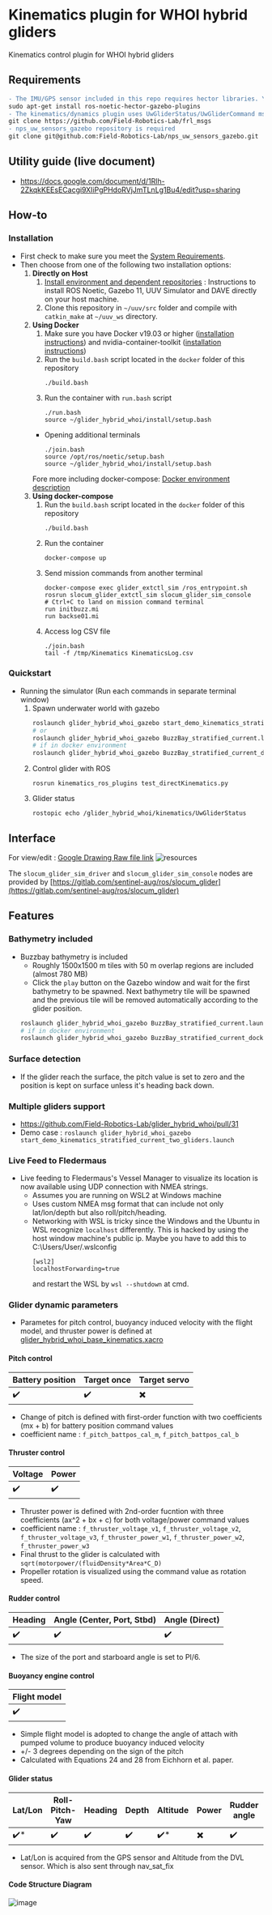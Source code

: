 # Kinematics plugin for WHOI hybrid gliders
Kinematics control plugin for WHOI hybrid gliders

## Requirements
```diff
- The IMU/GPS sensor included in this repo requires hector libraries. You may install with following command
sudo apt-get install ros-noetic-hector-gazebo-plugins
- The kinematics/dynamics plugin uses UwGliderStatus/UwGliderCommand msg to interact with the vehicle
git clone https://github.com/Field-Robotics-Lab/frl_msgs
- nps_uw_sensors_gazebo repository is required
git clone git@github.com:Field-Robotics-Lab/nps_uw_sensors_gazebo.git
```

## Utility guide (live document)
* https://docs.google.com/document/d/1Rlh-2ZkqkKEEsECacgi9XIiPgPHdoRVjJmTLnLg1Bu4/edit?usp=sharing

## How-to
### Installation
* First check to make sure you meet the [System Requirements](https://github.com/Field-Robotics-Lab/dave/wiki/System-Requirements).
* Then choose from one of the following two installation options:
    1. **Directly on Host**
         1. [Install environment and dependent repositories](https://github.com/Field-Robotics-Lab/dave/wiki/Install-Directly-on-Host) : Instructions to install ROS Noetic, Gazebo 11, UUV Simulator and DAVE directly on your host machine.
         2. Clone this repository in `~/uuv/src` folder and compile with `catkin_make` at `~/uuv_ws` directory.
    2. **Using Docker**
         1. Make sure you have Docker v19.03 or higher ([installation instructions](https://docs.docker.com/engine/install/ubuntu/)) and nvidia-container-toolkit ([installation instructions](https://docs.nvidia.com/datacenter/cloud-native/container-toolkit/install-guide.html#setting-up-nvidia-container-toolkit))
         2. Run the `build.bash` script located in the `docker` folder of this repository
             ```
             ./build.bash
             ```
         3. Run the container with `run.bash` script
             ```
             ./run.bash
             source ~/glider_hybrid_whoi/install/setup.bash
             ```
         * Opening additional terminals
             ```
             ./join.bash
             source /opt/ros/noetic/setup.bash
             source ~/glider_hybrid_whoi/install/setup.bash
             ```
        Fore more including docker-compose: [Docker environment description](https://github.com/Field-Robotics-Lab/glider_hybrid_whoi/blob/master/docker/README.MD)
    3. **Using docker-compose**
         1. Run the `build.bash` script located in the `docker` folder of this repository
             ```
             ./build.bash
             ```
         2. Run the container
             ```
             docker-compose up
             ```
         2. Send mission commands from another terminal
             ```
             docker-compose exec glider_extctl_sim /ros_entrypoint.sh rosrun slocum_glider_extctl_sim slocum_glider_sim_console
             # Ctrl+C to land on mission command terminal
             run initbuzz.mi
             run backse01.mi
             ```
         3. Access log CSV file
             ```
             ./join.bash
             tail -f /tmp/Kinematics KinematicsLog.csv
             ```

### Quickstart

* Running the simulator (Run each commands in separate terminal window)
    1. Spawn underwater world with gazebo
        ```bash
        roslaunch glider_hybrid_whoi_gazebo start_demo_kinematics_stratified_current.launch
        # or
        roslaunch glider_hybrid_whoi_gazebo BuzzBay_stratified_current.launch
        # if in docker environment
        roslaunch glider_hybrid_whoi_gazebo BuzzBay_stratified_current_docker.launch
        ```
    2. Control glider with ROS
        ```
        rosrun kinematics_ros_plugins test_directKinematics.py
        ```
    4. Glider status
        ```
        rostopic echo /glider_hybrid_whoi/kinematics/UwGliderStatus
        ```
## Interface
For view/edit : [Google Drawing Raw file link](https://docs.google.com/drawings/d/1pj5O0DZ_2o480-9z-qvqAat_yXFckzXrrgTLxbgDyxo/edit?usp=sharing)
![resources](https://docs.google.com/drawings/d/e/2PACX-1vTMQxfsQmqEMxr5fZ30UBqPzI6ULpPdf2XNiF2ak633ty7KP532fMXOgHIJEqI7Z-o-Ok6vdjtgwYdC/pub?w=960&h=720)


The `slocum_glider_sim_driver` and `slocum_glider_sim_console` nodes are
provided by [https://gitlab.com/sentinel-aug/ros/slocum_glider](https://gitlab.com/sentinel-aug/ros/slocum_glider)

## Features

### Bathymetry included
- Buzzbay bathymetry is included
  - Roughly 1500x1500 m tiles with 50 m overlap regions are included (almost 780 MB)
  - Click the `play` button on the Gazebo window and wait for the first bathymetry to be spawned. Next bathymetry tile will be spawned and the previous tile will be removed automatically according to the glider position.
  ```bash
  roslaunch glider_hybrid_whoi_gazebo BuzzBay_stratified_current.launch
  # if in docker environment
  roslaunch glider_hybrid_whoi_gazebo BuzzBay_stratified_current_docker.launch
  ```

### Surface detection
- If the glider reach the surface, the pitch value is set to zero and the position is kept on surface unless it's heading back down.

### Multiple gliders support
- https://github.com/Field-Robotics-Lab/glider_hybrid_whoi/pull/31
- Demo case : `roslaunch glider_hybrid_whoi_gazebo start_demo_kinematics_stratified_current_two_gliders.launch`

### Live Feed to Fledermaus
- Live feeding to Fledermaus's Vessel Manager to visualize its location is now available using UDP connection with NMEA strings.
  - Assumes you are running on WSL2 at Windows machine
  - Uses custom NMEA msg format that can include not only lat/lon/depth but also roll/pitch/heading.
  - Networking with WSL is tricky since the Windows and the Ubuntu in WSL recognize `localhost` differently. This is hacked by using the host window machine's public ip.
    Maybe you have to add this to C:\Users/User/.wslconfig
    ```
    [wsl2]
    localhostForwarding=true
    ```
    and restart the WSL by `wsl --shutdown` at cmd.

### Glider dynamic parameters
- Parametes for pitch control, buoyancy induced velocity with the flight model, and thruster power is defined at [glider_hybrid_whoi_base_kinematics.xacro](https://github.com/Field-Robotics-Lab/glider_hybrid_whoi/blob/10524388cce32865ae051e285dbe631ea89159e4/glider_hybrid_whoi_description/urdf/glider_hybrid_whoi_base_kinematics.xacro#L139)

#### Pitch control
| Battery position | Target once | Target servo |
| ------------- | ------------- | ------------- |
| :heavy_check_mark:  | :heavy_check_mark:  | :heavy_multiplication_x: |
- Change of pitch is defined with first-order function with two coefficients (mx + b) for battery position command values
- coefficient name : `f_pitch_battpos_cal_m`, `f_pitch_battpos_cal_b`

#### Thruster control
| Voltage | Power |
| ------------- | ------------- |
| :heavy_check_mark:  | :heavy_check_mark: |
- Thruster power is defined with 2nd-order fucntion with three coefficients (ax^2 + bx + c) for both voltage/power command values
- coefficient name : `f_thruster_voltage_v1`, `f_thruster_voltage_v2`, `f_thruster_voltage_v3`, `f_thruster_power_w1`, `f_thruster_power_w2`, `f_thruster_power_w3`
- Final thrust to the glider is calculated with `sqrt(motorpower/(fluidDensity*Area*C_D)`
- Propeller rotation is visualized using the command value as rotation speed.

#### Rudder control
| Heading | Angle (Center, Port, Stbd) | Angle (Direct) |
| ------------- | ------------- | ------------- |
| :heavy_check_mark:  | :heavy_check_mark: | :heavy_check_mark: |
- The size of the port and starboard angle is set to PI/6.

#### Buoyancy engine control
| Flight model |
| ------------- |
| :heavy_check_mark:  |
- Simple flight model is adopted to change the angle of attach with pumped volume to produce buoyancy induced velocity
- +/- 3 degrees depending on the sign of the pitch
- Calculated with Equations 24 and 28 from Eichhorn et al. paper.

#### Glider status
| Lat/Lon | Roll-Pitch-Yaw | Heading | Depth | Altitude | Power | Rudder angle | Battery position | Pumped Volume | nav_sat_fix |
| ------------- | ------------- | ------------- | ------------- | ------------- | ------------- | ------------- | ------------- | ------------- | ------------- |
| :heavy_check_mark:*  | :heavy_check_mark: | :heavy_check_mark: | :heavy_check_mark: | :heavy_check_mark:* | :heavy_multiplication_x: | :heavy_check_mark: | :heavy_check_mark: | :heavy_check_mark: | :heavy_check_mark: |
- Lat/Lon is acquired from the GPS sensor and Altitude from the DVL sensor. Which is also sent through nav_sat_fix

#### Code Structure Diagram
![image](https://user-images.githubusercontent.com/7955120/101485884-2ba8d400-399f-11eb-90ab-6f1be48d3f18.png)
